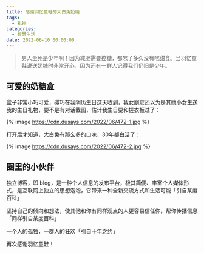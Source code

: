 ```yaml
---
title: 感谢羽忆童鞋的大白兔奶糖
tags:
  - 礼物
categories:
  - 智慧生活
date: 2022-06-10 00:00:00
---
```


> 男人至死是少年啊！因为减肥需要控糖，都忘了多久没有吃甜食。当羽忆童鞋说送奶糖时非常开心，因为还有一群人记得我们仍旧是少年。

<!-- more -->

## 可爱的奶糖盒

盒子非常小巧可爱，碰巧在我阴历生日这天收到，我女朋友还以为是其她小女生送我的生日礼物，要不是有对话截图，估计我生日要和搓衣板过了：

{% image https://cdn.dusays.com/2022/06/472-1.jpg %}

打开后才知道，大白兔有那么多的口味，30年都白活了：

{% image https://cdn.dusays.com/2022/06/472-2.jpg %}

## 圈里的小伙伴

独立博客，即 blog，是一种个人信息的发布平台，极其简便、丰富个人媒体形式，是互联网上独立的思想泡泡，它带来一种全新交流方式和生活可能「引自某度百科」

坚持自己的倾向和想法，使其他和你有同样观点的人更容易信任你，帮你传播信息「同样引自某度百科」

一个人的孤独，一群人的狂欢「引自十年之约」

再次感谢羽忆童鞋！